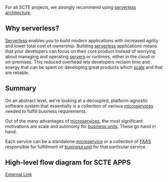 For all SCTE projects, we strongly recommend using [serverless architecture](https://redsqwaream001.github.io/scte-website-system-integegrations-plan/Glossary#serverless-architecture).

## Why serverless?
[Serverless](https://redsqwaream001.github.io/scte-website-system-integegrations-plan/Glossary#serverless-architecture) enables you to build modern applications with increased agility and lower total cost of ownership. Building [serverless](https://redsqwaream001.github.io/scte-website-system-integegrations-plan/Glossary#serverless-architecture) applications means that your developers can focus on their core product instead of worrying about managing and operating [servers](https://redsqwaream001.github.io/scte-website-system-integegrations-plan/Glossary#server) or runtimes, either in the cloud or on-premises. This reduced overhead lets developers reclaim time and energy that can be spent on developing great products which [scale](https://redsqwaream001.github.io/scte-website-system-integegrations-plan/Glossary#scalability) and that are reliable.

## Summary
On an abstract level, we're looking at a decoupled, platform-agnostic software system that essentially is a collection of various [microservices](https://redsqwaream001.github.io/scte-website-system-integegrations-plan/Glossary#microservice) needed to fulfill business requirements.

Out of the many advantages of [microservices](https://redsqwaream001.github.io/scte-website-system-integegrations-plan/Glossary#microservice), the most significant motivations are scale and autonomy for [business units](https://redsqwaream001.github.io/scte-website-system-integegrations-plan/Glossary#business-unit). These go hand in hand.

Each service can be a standalone [microservice](https://redsqwaream001.github.io/scte-website-system-integegrations-plan/Glossary#microservice) or a collection of [FAAS](https://redsqwaream001.github.io/scte-website-system-integegrations-plan/Glossary#faas) responsible for fulfillment of [business unit](https://redsqwaream001.github.io/scte-website-system-integegrations-plan/Glossary#business-unit) for that particular service.

## High-level flow diagram for SCTE APPS
[External Link](https://www.dropbox.com/s/7uzerwfc70vih4s/SCTE%20revised%20Architecture.pdf?dl=0)
